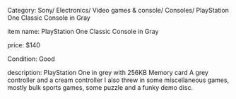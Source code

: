 Category:
Sony/ Electronics/ Video games & console/ Consoles/ PlayStation One Classic Console in Gray

item name:
PlayStation One Classic Console in Gray

price:
$140

Condition:
Good

description:
PlayStation One in grey with
256KB Memory card
A grey controller and a cream controller
I also threw in some miscellaneous games, mostly bulk sports games, some puzzle and a funky demo disc.
